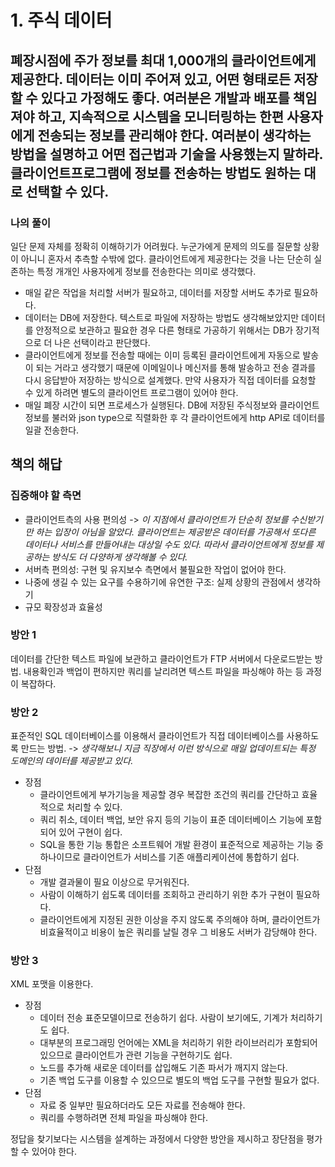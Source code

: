 # 1. 주식 데이터

## 폐장시점에 주가 정보를 최대 1,000개의 클라이언트에게 제공한다. 데이터는 이미 주어져 있고, 어떤 형태로든 저장할 수 있다고 가정해도 좋다. 여러분은 개발과 배포를 책임져야 하고, 지속적으로 시스템을 모니터링하는 한편 사용자에게 전송되는 정보를 관리해야 한다. 여러분이 생각하는 방법을 설명하고 어떤 접근법과 기술을 사용했는지 말하라. 클라이언트프로그램에 정보를 전송하는 방법도 원하는 대로 선택할 수 있다. 

### 나의 풀이
일단 문제 자체를 정확히 이해하기가 어려웠다. 누군가에게 문제의 의도를 질문할 상황이 아니니 혼자서 추측할 수밖에 없다. 클라이언트에게 제공한다는 것을 나는 단순히 실존하는 특정 개개인 사용자에게 정보를 전송한다는 의미로 생각했다. 

- 매일 같은 작업을 처리할 서버가 필요하고, 데이터를 저장할 서버도 추가로 필요하다.
- 데이터는 DB에 저장한다. 텍스트로 파일에 저장하는 방법도 생각해보았지만 데이터를 안정적으로 보관하고 필요한 경우 다른 형태로 가공하기 위해서는 DB가 장기적으로 더 나은 선택이라고 판단했다. 
- 클라이언트에게 정보를 전송할 때에는 이미 등록된 클라이언트에게 자동으로 발송이 되는 거라고 생각했기 때문에 이메일이나 메신저를 통해 발송하고 전송 결과를 다시 응답받아 저장하는 방식으로 설계했다. 만약 사용자가 직접 데이터를 요청할 수 있게 하려면 별도의 클라이언트 프로그램이 있어야 한다.
- 매일 폐장 시간이 되면 프로세스가 실행된다. DB에 저장된 주식정보와 클라이언트 정보를 불러와 json type으로 직렬화한 후 각 클라이언트에게 http API로 데이터를 일괄 전송한다. 


## 책의 해답

### 집중해야 할 측면

- 클라이언트측의 사용 편의성 -> *이 지점에서 클라이언트가 단순히 정보를 수신받기만 하는 입장이 아님을 알았다. 클라이언트는 제공받은 데이터를 가공해서 또다른 데이터나 서비스를 만들어내는 대상일 수도 있다. 따라서 클라이언트에게 정보를 제공하는 방식도 더 다양하게 생각해볼 수 있다.*
- 서버측 편의성: 구현 및 유지보수 측면에서 불필요한 작업이 없어야 한다.
- 나중에 생길 수 있는 요구를 수용하기에 유연한 구조: 실제 상황의 관점에서 생각하기
- 규모 확장성과 효율성

### 방안 1
데이터를 간단한 텍스트 파일에 보관하고 클라이언트가 FTP 서버에서 다운로드받는 방법. 내용확인과 백업이 편하지만 쿼리를 날리려면 텍스트 파일을 파싱해야 하는 등 과정이 복잡하다. 

### 방안 2
표준적인 SQL 데이터베이스를 이용해서 클라이언트가 직접 데이터베이스를 사용하도록 만드는 방법. -> *생각해보니 지금 직장에서 이런 방식으로 매일 업데이트되는 특정 도메인의 데이터를 제공받고 있다.*

- 장점
    - 클라이언트에게 부가기능을 제공할 경우 복잡한 조건의 쿼리를 간단하고 효율적으로 처리할 수 있다.
    - 쿼리 취소, 데이터 백업, 보안 유지 등의 기능이 표준 데이터베이스 기능에 포함되어 있어 구현이 쉽다.
    - SQL을 통한 기능 통합은 소프트웨어 개발 환경이 표준적으로 제공하는 기능 중 하나이므로 클라이언트가 서비스를 기존 애플리케이션에 통합하기 쉽다.
- 단점
    - 개발 결과물이 필요 이상으로 무거워진다.
    - 사람이 이해하기 쉽도록 데이터를 조회하고 관리하기 위한 추가 구현이 필요하다.  
    - 클라이언트에게 지정된 권한 이상을 주지 않도록 주의해야 하며, 클라이언트가 비효율적이고 비용이 높은 쿼리를 날릴 경우 그 비용도 서버가 감당해야 한다.

### 방안 3
XML 포맷을 이용한다. 
- 장점
    - 데이터 전송 표준모델이므로 전송하기 쉽다. 사람이 보기에도, 기계가 처리하기도 쉽다.
    - 대부분의 프로그래밍 언어에는 XML을 처리하기 위한 라이브러리가 포함되어 있으므로 클라이언트가 관련 기능을 구현하기도 쉽다.
    - 노드를 추가해 새로운 데이터를 삽입해도 기존 파서가 깨지지 않는다.
    - 기존 백업 도구를 이용할 수 있으므로 별도의 백업 도구를 구현할 필요가 없다.
- 단점
    - 자료 중 일부만 필요하더라도 모든 자료를 전송해야 한다.
    - 쿼리를 수행하려면 전체 파일을 파싱해야 한다.

정답을 찾기보다는 시스템을 설계하는 과정에서 다양한 방안을 제시하고 장단점을 평가할 수 있어야 한다.        